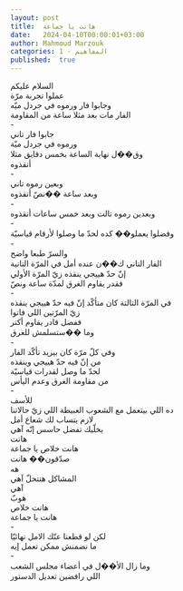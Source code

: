```yaml
---
layout: post
title:  هانت يا جماعة
date:   2024-04-10T00:00:01+03:00
author: Mahmoud Marzouk
categories: 1 - المفاهيم
published:  true
---
```

السلام عليكم\
عملوا تجربة مرّة\
وجابوا فار ورموه في جردل ميّه\
الفار مات بعد مثلا ساعة من المقاومة\
-\
جابوا فار تاني\
ورموه في جردل ميّة\
وق��ل نهاية الساعة بخمس دقايق مثلا\
أنقذوه\
-\
وبعين رموه تاني\
وبعد ساعة ��نصّ أنقذوه\
-\
وبعدين رموه تالت وبعد خمس ساعات أنقذوه\
-\
وفضلوا يعملو�� كده لحدّ ما وصلوا لأرقام قياسيّة\
-\
والسرّ طبعا واضح\
الفار التاني ك��ن عنده أمل في المرّة التانية\
إنّ حدّ هييجي ينقذه زيّ المرّة الأولي\
فقدر يقاوم الغرق لمدّة ساعة ونصّ\
-\
في المرّة التالتة كان متأكّد إنّ فيه حدّ هييجي ينقذه\
زيّ المرّتين اللي فاتوا\
ففضل قادر يقاوم أكتر\
وما ��ستسلمش للغرق\
-\
وفي كلّ مرّة كان بيزيد تأكّد الفار\
من إنّ فيه حدّ هييجي وينقذه\
لحدّ ما وصل لقدرات قياسيّة\
من مقاومة الغرق وعدم اليأس\
-\
للأسف\
ده اللي بيتعمل مع الشعوب العبيطة اللي زيّ حالاتنا\
لازم يتساب لك شعاع أمل\
يخلّيك تفضل حاسس إنّه آهي\
هانت\
هانت خلاص يا جماعة\
صدّقون�� هانت\
هه\
المشاكل هتتحلّ آهي\
آهي\
هوبّ\
هانت خلاص\
هانت يا جماعة\
-\
لكن لو قطعنا عنّك الامل نهائيّا\
ما نضمنش ممكن تعمل إيه\
-\
وما زال الأ��ل في أعضاء مجلس الشعب\
اللي رافضين تعديل الدستور
